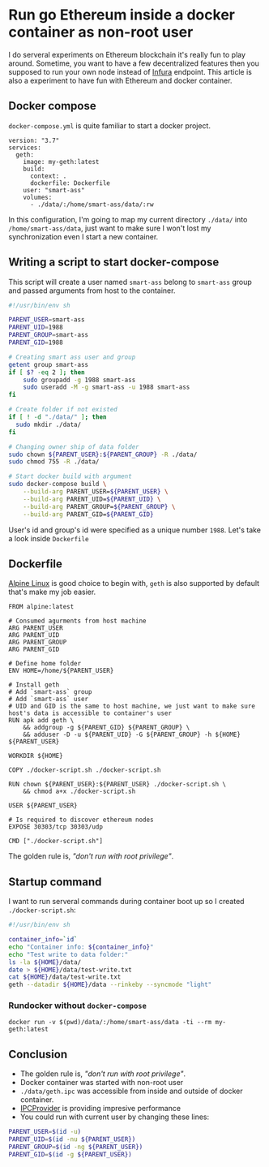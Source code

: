 # Run go Ethereum inside a docker container as non-root user

I do serveral experiments on Ethereum blockchain it's really fun to play around. Sometime, you want to have a few decentralized features then you supposed to run your own node instead of [Infura](https://infura.io/) endpoint. This article is also a experiment to have fun with Ethereum and docker container.

## Docker compose

`docker-compose.yml` is quite familiar to start a docker project.

```
version: "3.7"
services:
  geth:
    image: my-geth:latest
    build:
      context: .
      dockerfile: Dockerfile
    user: "smart-ass"
    volumes:
      - ./data/:/home/smart-ass/data/:rw
```

In this configuration, I'm going to map my current directory `./data/` into `/home/smart-ass/data`, just want to make sure I won't lost my synchronization even I start a new container.

## Writing a script to start docker-compose

This script will create a user named `smart-ass` belong to `smart-ass` group and passed arguments from host to the container.

```sh
#!/usr/bin/env sh

PARENT_USER=smart-ass
PARENT_UID=1988
PARENT_GROUP=smart-ass
PARENT_GID=1988

# Creating smart ass user and group
getent group smart-ass 
if [ $? -eq 2 ]; then
    sudo groupadd -g 1988 smart-ass
    sudo useradd -M -g smart-ass -u 1988 smart-ass
fi

# Create folder if not existed
if [ ! -d "./data/" ]; then
  sudo mkdir ./data/
fi

# Changing owner ship of data folder
sudo chown ${PARENT_USER}:${PARENT_GROUP} -R ./data/
sudo chmod 755 -R ./data/

# Start docker build with argument
sudo docker-compose build \
    --build-arg PARENT_USER=${PARENT_USER} \
    --build-arg PARENT_UID=${PARENT_UID} \
    --build-arg PARENT_GROUP=${PARENT_GROUP} \
    --build-arg PARENT_GID=${PARENT_GID}
```

User's id and group's id were specified as a unique number `1988`. Let's take a look inside `Dockerfile`

## Dockerfile

[Alpine Linux](https://alpinelinux.org/) is good choice to begin with, `geth` is also supported by default that's make my job easier.

```
FROM alpine:latest

# Consumed agurments from host machine
ARG PARENT_USER
ARG PARENT_UID
ARG PARENT_GROUP
ARG PARENT_GID

# Define home folder
ENV HOME=/home/${PARENT_USER}

# Install geth
# Add `smart-ass` group
# Add `smart-ass` user
# UID and GID is the same to host machine, we just want to make sure host's data is accessible to container's user
RUN apk add geth \
    && addgroup -g ${PARENT_GID} ${PARENT_GROUP} \
    && adduser -D -u ${PARENT_UID} -G ${PARENT_GROUP} -h ${HOME} ${PARENT_USER}

WORKDIR ${HOME}

COPY ./docker-script.sh ./docker-script.sh

RUN chown ${PARENT_USER}:${PARENT_USER} ./docker-script.sh \
    && chmod a+x ./docker-script.sh

USER ${PARENT_USER}

# Is required to discover ethereum nodes
EXPOSE 30303/tcp 30303/udp

CMD ["./docker-script.sh"]
```

The golden rule is, *"don't run with root privilege"*.

## Startup command

I want to run serveral commands during container boot up so I created `./docker-script.sh`:

```sh
#!/usr/bin/env sh

container_info=`id`
echo "Container info: ${container_info}"
echo "Test write to data folder:"
ls -la ${HOME}/data/
date > ${HOME}/data/test-write.txt
cat ${HOME}/data/test-write.txt
geth --datadir ${HOME}/data --rinkeby --syncmode "light"
```

### Rundocker without `docker-compose`

```
docker run -v $(pwd)/data/:/home/smart-ass/data -ti --rm my-geth:latest
```

## Conclusion

- The golden rule is, *"don't run with root privilege"*.
- Docker container was started with non-root user
- `./data/geth.ipc` was accessible from inside and outside of docker container.
- [IPCProvider](https://web3js.readthedocs.io/en/1.0/web3.html#providers) is providing impresive performance
- You could run with current user by changing these lines:

```sh
PARENT_USER=$(id -u)
PARENT_UID=$(id -nu ${PARENT_USER})
PARENT_GROUP=$(id -ng ${PARENT_USER})
PARENT_GID=$(id -g ${PARENT_USER})
```